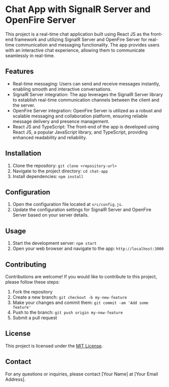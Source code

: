 # Chat App with SignalR Server and OpenFire Server

This project is a real-time chat application built using React JS as the front-end framework and utilizing SignalR Server and OpenFire Server for real-time communication and messaging functionality. The app provides users with an interactive chat experience, allowing them to communicate seamlessly in real-time.

## Features

- Real-time messaging: Users can send and receive messages instantly, enabling smooth and interactive conversations.
- SignalR Server integration: The app leverages the SignalR Server library to establish real-time communication channels between the client and the server.
- OpenFire Server integration: OpenFire Server is utilized as a robust and scalable messaging and collaboration platform, ensuring reliable message delivery and presence management.
- React JS and TypeScript: The front-end of the app is developed using React JS, a popular JavaScript library, and TypeScript, providing enhanced readability and reliability.

## Installation

1. Clone the repository: `git clone <repository-url>`
2. Navigate to the project directory: `cd chat-app`
3. Install dependencies: `npm install`

## Configuration

1. Open the configuration file located at `src/config.js`.
2. Update the configuration settings for SignalR Server and OpenFire Server based on your server details.

## Usage

1. Start the development server: `npm start`
2. Open your web browser and navigate to the app: `http://localhost:3000`

## Contributing

Contributions are welcome! If you would like to contribute to this project, please follow these steps:

1. Fork the repository
2. Create a new branch: `git checkout -b my-new-feature`
3. Make your changes and commit them: `git commit -am 'Add some feature'`
4. Push to the branch: `git push origin my-new-feature`
5. Submit a pull request

## License

This project is licensed under the [MIT License](LICENSE).

## Contact

For any questions or inquiries, please contact [Your Name] at [Your Email Address].
